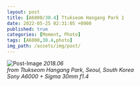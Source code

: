 ```yaml
---
layout: post
title: [A6000/30.4] Ttukseom Hangang Park 1
date: 2022-05-25 02:31:05 +0900
published: true
categories: [Moment, Photo]
tags: [A6000,30.4,photo]
img_path: /assets/img/post/
---
```


![Post-Image](MOMENT-Ttukseom_Hangang_Park1.jpg)
 _2018.06
 <br>
from Ttukseom Hangang Park, Seoul, South Korea
<br>
Sony A6000 + Sigma 30mm f1.4_